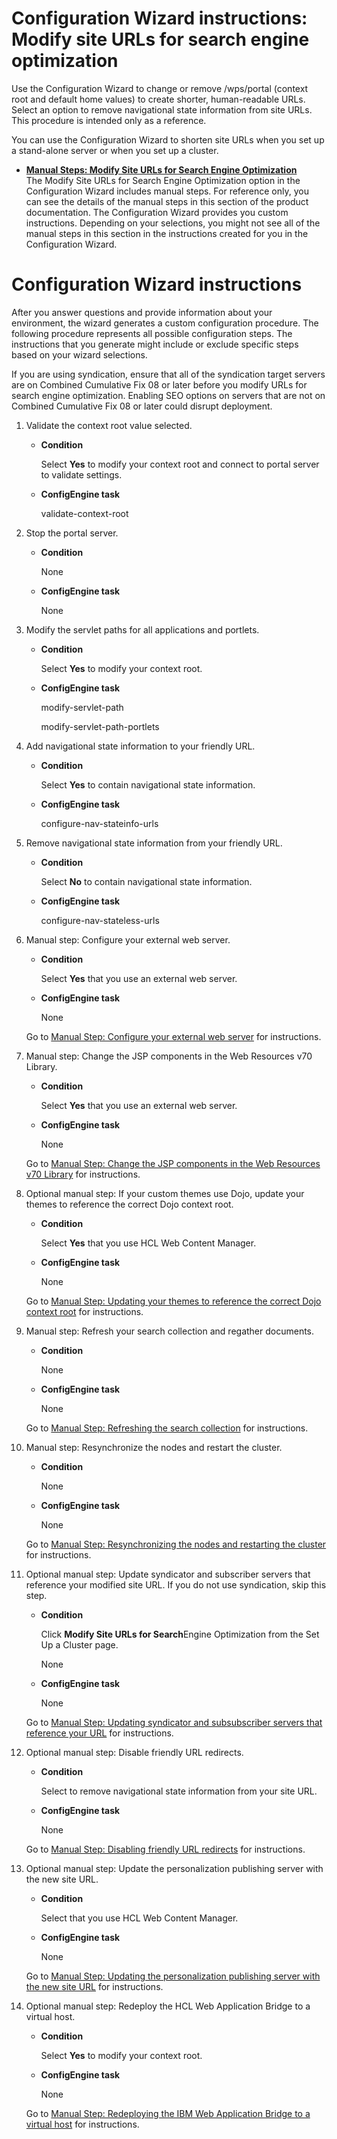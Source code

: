 # Configuration Wizard instructions: Modify site URLs for search engine optimization

Use the Configuration Wizard to change or remove /wps/portal (context root and default home values) to create shorter, human-readable URLs. Select an option to remove navigational state information from site URLs. This procedure is intended only as a reference.

You can use the Configuration Wizard to shorten site URLs when you set up a stand-alone server or when you set up a cluster.

-   **[Manual Steps: Modify Site URLs for Search Engine Optimization](../../../siteurl_cfg/changing_siteurl/cw_shorten_url/manual_cw_shorten_url_for_seo/index.md)**  
The Modify Site URLs for Search Engine Optimization option in the Configuration Wizard includes manual steps. For reference only, you can see the details of the manual steps in this section of the product documentation. The Configuration Wizard provides you custom instructions. Depending on your selections, you might not see all of the manual steps in this section in the instructions created for you in the Configuration Wizard.

# Configuration Wizard instructions

After you answer questions and provide information about your environment, the wizard generates a custom configuration procedure. The following procedure represents all possible configuration steps. The instructions that you generate might include or exclude specific steps based on your wizard selections.

If you are using syndication, ensure that all of the syndication target servers are on Combined Cumulative Fix 08 or later before you modify URLs for search engine optimization. Enabling SEO options on servers that are not on Combined Cumulative Fix 08 or later could disrupt deployment.

1.  Validate the context root value selected.

    -   **Condition**

        Select **Yes** to modify your context root and connect to portal server to validate settings.

    -   **ConfigEngine task**

        validate-context-root

2.  Stop the portal server.

    -   **Condition**

        None

    -   **ConfigEngine task**

        None

3.  Modify the servlet paths for all applications and portlets.

    -   **Condition**

        Select **Yes** to modify your context root.

    -   **ConfigEngine task**

        modify-servlet-path

        modify-servlet-path-portlets

4.  Add navigational state information to your friendly URL.

    -   **Condition**

        Select **Yes** to contain navigational state information.

    -   **ConfigEngine task**

        configure-nav-stateinfo-urls

5.  Remove navigational state information from your friendly URL.

    -   **Condition**

        Select **No** to contain navigational state information.

    -   **ConfigEngine task**

        configure-nav-stateless-urls

6.  Manual step: Configure your external web server.

    -   **Condition**

        Select **Yes** that you use an external web server.

    -   **ConfigEngine task**

        None

    Go to [Manual Step: Configure your external web server](../../../siteurl_cfg/changing_siteurl/cw_shorten_url/manual_cw_shorten_url_for_seo/cw_shorten_url_seo_manual-web-server.md) for instructions.

7.  Manual step: Change the JSP components in the Web Resources v70 Library.

    -   **Condition**

        Select **Yes** that you use an external web server.

    -   **ConfigEngine task**

        None

    Go to [Manual Step: Change the JSP components in the Web Resources v70 Library](../../../siteurl_cfg/changing_siteurl/cw_shorten_url/manual_cw_shorten_url_for_seo/cw_shorten_url_seo_manual-jsp.md) for instructions.

8.  Optional manual step: If your custom themes use Dojo, update your themes to reference the correct Dojo context root.

    -   **Condition**

        Select **Yes** that you use HCL Web Content Manager.

    -   **ConfigEngine task**

        None

    Go to [Manual Step: Updating your themes to reference the correct Dojo context root](../../../siteurl_cfg/changing_siteurl/cw_shorten_url/manual_cw_shorten_url_for_seo/cw_shorten_url_seo_manual-dojo.md) for instructions.

9.  Manual step: Refresh your search collection and regather documents.

    -   **Condition**

        None

    -   **ConfigEngine task**

        None

    Go to [Manual Step: Refreshing the search collection](../../../siteurl_cfg/changing_siteurl/cw_shorten_url/manual_cw_shorten_url_for_seo/cw_shorten_url_seo_manual-search.md) for instructions.

10. Manual step: Resynchronize the nodes and restart the cluster.

    -   **Condition**

        None

    -   **ConfigEngine task**

        None

    Go to [Manual Step: Resynchronizing the nodes and restarting the cluster](../../../siteurl_cfg/changing_siteurl/cw_shorten_url/manual_cw_shorten_url_for_seo/cw_shorten_url_seo_manual-resycn-cluster.md) for instructions.

11. Optional manual step: Update syndicator and subscriber servers that reference your modified site URL. If you do not use syndication, skip this step.

    -   **Condition**

        Click **Modify Site URLs for Search**Engine Optimization from the Set Up a Cluster page.

        None

    -   **ConfigEngine task**

        None

    Go to [Manual Step: Updating syndicator and subsubscriber servers that reference your URL](../../../siteurl_cfg/changing_siteurl/cw_shorten_url/manual_cw_shorten_url_for_seo/cw_shorten_url_seo_manual-synd.md) for instructions.

12. Optional manual step: Disable friendly URL redirects.

    -   **Condition**

        Select to remove navigational state information from your site URL.

    -   **ConfigEngine task**

        None

    Go to [Manual Step: Disabling friendly URL redirects](../../../siteurl_cfg/changing_siteurl/cw_shorten_url/manual_cw_shorten_url_for_seo/cw_shorten_url_seo_manual-disable-redirect.md) for instructions.

13. Optional manual step: Update the personalization publishing server with the new site URL.

    -   **Condition**

        Select that you use HCL Web Content Manager.

    -   **ConfigEngine task**

        None

    Go to [Manual Step: Updating the personalization publishing server with the new site URL](../../../siteurl_cfg/changing_siteurl/cw_shorten_url/manual_cw_shorten_url_for_seo/cw_shorten_url_seo_manual-pzn-publish.md) for instructions.

14. Optional manual step: Redeploy the HCL Web Application Bridge to a virtual host.

    -   **Condition**

        Select **Yes** to modify your context root.

    -   **ConfigEngine task**

        None

    Go to [Manual Step: Redeploying the IBM Web Application Bridge to a virtual host](../../../siteurl_cfg/changing_siteurl/cw_shorten_url/manual_cw_shorten_url_for_seo/cw_shorten_url_seo_manual-wab.md) for instructions.